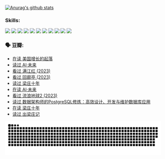 
[![Anurag's github stats](https://github-readme-stats.vercel.app/api?username=w940853815)](https://github.com/anuraghazra/github-readme-stats)

### Skills:

<code><img height="32" src="https://cdn.jsdelivr.net/npm/simple-icons@v5/icons/python.svg"></code>
<code><img height="32" src="https://cdn.jsdelivr.net/npm/simple-icons@v5/icons/javascript.svg"></code>
<code><img height="32" src="https://cdn.jsdelivr.net/npm/simple-icons@v5/icons/django.svg"></code>
<code><img height="32" src="https://cdn.jsdelivr.net/npm/simple-icons@v5/icons/flask.svg"></code>
<code><img height="32" src="https://cdn.jsdelivr.net/npm/simple-icons@v5/icons/vuetify.svg"></code>
<code><img height="32" src="https://cdn.jsdelivr.net/npm/simple-icons@v5/icons/git.svg"></code>
<code><img height="32" src="https://cdn.jsdelivr.net/npm/simple-icons@v5/icons/docker.svg"></code>
<code><img height="32" src="https://cdn.jsdelivr.net/npm/simple-icons@v5/icons/postgresql.svg"></code>
<code><img height="32" src="https://cdn.jsdelivr.net/npm/simple-icons@v5/icons/elasticsearch.svg"></code>
<code><img height="32" src="https://cdn.jsdelivr.net/npm/simple-icons@v5/icons/macos.svg"></code>
<code><img height="32" src="https://cdn.jsdelivr.net/npm/simple-icons@v5/icons/linux.svg"></code>

### 🗣 豆瓣:

<!-- DOUBAN-ACTIVITIES:START -->
- [在读 美国增长的起落](https://www.douban.com/people/136069238/status/4220055912/?_i=83462152)
- [读过 AI·未来](https://www.douban.com/people/136069238/status/4220054171/?_i=83462152)
- [看过 满江红‎ (2023)](https://www.douban.com/people/136069238/status/4219146433/?_i=83462152)
- [看过 回廊亭‎ (2023)](https://www.douban.com/people/136069238/status/4215992758/?_i=83462152)
- [读过 梁庄十年](https://www.douban.com/people/136069238/status/4206664969/?_i=83462152)
- [在读 AI·未来](https://www.douban.com/people/136069238/status/4206653520/?_i=83462152)
- [看过 流浪地球2‎ (2023)](https://www.douban.com/people/136069238/status/4199558549/?_i=83462152)
- [读过 数据架构师的PostgreSQL修炼：高效设计、开发与维护数据库应用](https://www.douban.com/people/136069238/status/4199451104/?_i=83462152)
- [在读 梁庄十年](https://www.douban.com/people/136069238/status/4198822794/?_i=83462152)
- [读过 出梁庄记](https://www.douban.com/people/136069238/status/4198821001/?_i=83462152)
<!-- DOUBAN-ACTIVITIES:END -->


![Snake animation](https://raw.githubusercontent.com/w940853815/w940853815/output/github-contribution-grid-snake.svg)

<!--
**w940853815/w940853815** is a ✨ _special_ ✨ repository because its `README.md` (this file) appears on your GitHub profile.

Here are some ideas to get you started:

- 🔭 I’m currently working on ...
- 🌱 I’m currently learning ...
- 👯 I’m looking to collaborate on ...
- 🤔 I’m looking for help with ...
- 💬 Ask me about ...
- 📫 How to reach me: ...
- 😄 Pronouns: ...
- ⚡ Fun fact: ...
-->
